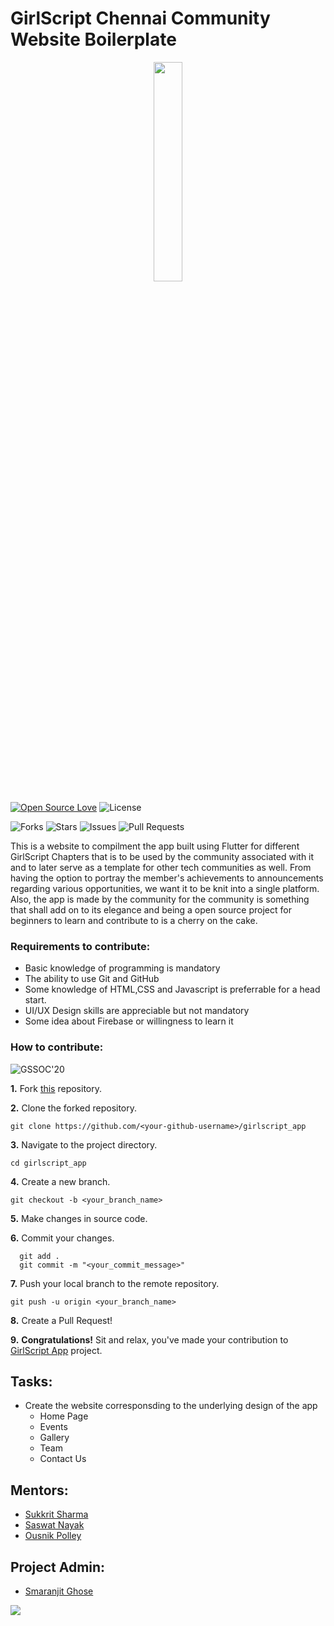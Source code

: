 # GirlScript Chennai Community Website Boilerplate
<p align="center"><img width=30% src="https://github.com/smaranjitghose/DeepDataDump/blob/master/gssoc3.png"></p>

[![Open Source Love](https://badges.frapsoft.com/os/v1/open-source-175x29.png?v=103)](https://github.com/ellerbrock/open-source-badges/)
![License](https://img.shields.io/github/license/smaranjitghose/girlscript_app?style=for-the-badge)

![Forks](https://img.shields.io/github/forks/smaranjitghose/girlscript_app?style=for-the-badge)
![Stars](https://img.shields.io/github/stars/smaranjitghose/girlscript_app?style=for-the-badge)
![Issues](https://img.shields.io/github/issues/smaranjitghose/girlscript_app?style=for-the-badge)
![Pull Requests](https://img.shields.io/github/issues-pr/smaranjitghose/girlscript_app?style=for-the-badge)

This is a website to compilment the app built using Flutter for different GirlScript Chapters that is to be used by the community associated with it and to later serve as a template for other tech communities as well. From having the option to portray the member's achievements to announcements regarding various opportunities, we want it to be knit into a single platform. Also, the app is made by the community for the community is something that shall add on to its elegance and being a open source project for beginners to learn and contribute to is a cherry on the cake. 


### Requirements to contribute:

- Basic knowledge of programming is mandatory
- The ability to use Git and GitHub
- Some knowledge of HTML,CSS and Javascript is preferrable for a head start.
- UI/UX Design skills are appreciable but not mandatory
- Some idea about Firebase or willingness to learn it

### How to contribute:

![GSSOC'20](https://img.shields.io/badge/GSSOC-20-orange?style=for-the-badge)



**1.** Fork [this](https://github.com/smaranjitghose/girlscript_app) repository.

**2.** Clone the forked repository.
```terminal
git clone https://github.com/<your-github-username>/girlscript_app
```

**3.** Navigate to the project directory.
```terminal
cd girlscript_app
```

**4.** Create a new branch.
```terminal
git checkout -b <your_branch_name>
```

**5.** Make changes in source code.

**6.** Commit your changes.

```terminal
  git add .
  git commit -m "<your_commit_message>"
```

**7.** Push your local branch to the remote repository.
```terminal
git push -u origin <your_branch_name>
```

**8.** Create a Pull Request!

**9.** **Congratulations!** Sit and relax, you've made your contribution to [GirlScript App](https://github.com/smaranjitghose/girlscript_app) project.

## Tasks:
- Create the website corresponsding to the underlying design of the app
  - Home Page
  - Events
  - Gallery
  - Team
  - Contact Us


## Mentors:
* [Sukkrit Sharma](https://github.com/sukkritsharmaofficial)
* [Saswat Nayak](https://github.com/swat1998)
* [Ousnik Polley](https://github.com/ousnik)

## Project Admin:
* [Smaranjit Ghose](https://github.com/smaranjitghose)

![](https://img.shields.io/twitter/url?label=Twitter&style=social&url=https%3A%2F%2Ftwitter.com%2Fsmaranjitghose)


